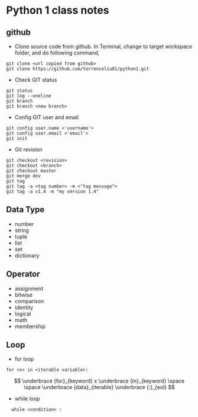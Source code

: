 # Python 1 class notes

## github
* Clone source code from github.
In Terminal, change to target workspace folder, and do following command,
```
git clone <url copied from github>
git clone https://github.com/terrenceliu01/python1.git
```
* Check GIT status
```
git status
git log --oneline
git branch
git branch <new branch>
```
* Config GIT user and email
```
git config user.name <'username'>
git config user.email <'email'>
git init
```
* Git revision
```
git checkout <revision>
git checkout <branch>
git checkout master
git merge dev
git tag
git tag -a <tag number> -m <"tag message">
git tag -a v1.4 -m "my version 1.4"
```

## Data Type
* number
* string
* tuple
* list
* set
* dictionary

## Operator
* assignment
* bitwise
* comparison
* identity
* logical
* math
* membership
## Loop
* for loop
```
for <x> in <iterable variable>:
```
$$
\underbrace {for}_{keyword} x \underbrace {in}_{keyword} \space \space \underbrace {data}_{iterable} \underbrace {:}_{eol}
$$
* while loop
```  
  while <condition> :
```